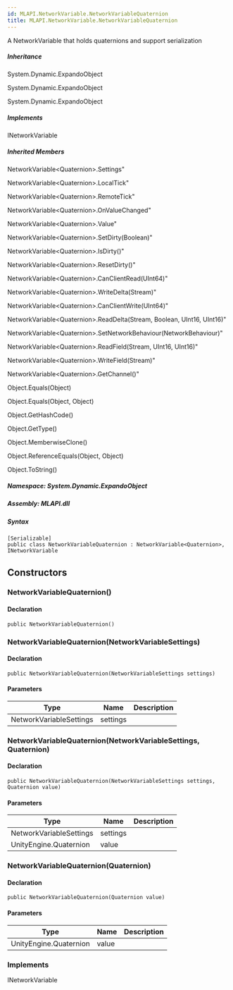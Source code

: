 ```yaml
---  
id: MLAPI.NetworkVariable.NetworkVariableQuaternion  
title: MLAPI.NetworkVariable.NetworkVariableQuaternion  
---
```


<div class="markdown level0 summary">

A NetworkVariable that holds quaternions and support serialization

</div>

<div class="markdown level0 conceptual">

</div>

<div class="inheritance">

##### Inheritance

<div class="level0">

System.Dynamic.ExpandoObject

</div>

<div class="level1">

System.Dynamic.ExpandoObject

</div>

<div class="level2">

System.Dynamic.ExpandoObject

</div>

</div>

<div classs="implements">

##### Implements

<div>

INetworkVariable

</div>

</div>

<div class="inheritedMembers">

##### Inherited Members

<div>

NetworkVariable&lt;Quaternion&gt;.Settings"

</div>

<div>

NetworkVariable&lt;Quaternion&gt;.LocalTick"

</div>

<div>

NetworkVariable&lt;Quaternion&gt;.RemoteTick"

</div>

<div>

NetworkVariable&lt;Quaternion&gt;.OnValueChanged"

</div>

<div>

NetworkVariable&lt;Quaternion&gt;.Value"

</div>

<div>

NetworkVariable&lt;Quaternion&gt;.SetDirty(Boolean)"

</div>

<div>

NetworkVariable&lt;Quaternion&gt;.IsDirty()"

</div>

<div>

NetworkVariable&lt;Quaternion&gt;.ResetDirty()"

</div>

<div>

NetworkVariable&lt;Quaternion&gt;.CanClientRead(UInt64)"

</div>

<div>

NetworkVariable&lt;Quaternion&gt;.WriteDelta(Stream)"

</div>

<div>

NetworkVariable&lt;Quaternion&gt;.CanClientWrite(UInt64)"

</div>

<div>

NetworkVariable&lt;Quaternion&gt;.ReadDelta(Stream, Boolean, UInt16,
UInt16)"

</div>

<div>

NetworkVariable&lt;Quaternion&gt;.SetNetworkBehaviour(NetworkBehaviour)"

</div>

<div>

NetworkVariable&lt;Quaternion&gt;.ReadField(Stream, UInt16, UInt16)"

</div>

<div>

NetworkVariable&lt;Quaternion&gt;.WriteField(Stream)"

</div>

<div>

NetworkVariable&lt;Quaternion&gt;.GetChannel()"

</div>

<div>

Object.Equals(Object)

</div>

<div>

Object.Equals(Object, Object)

</div>

<div>

Object.GetHashCode()

</div>

<div>

Object.GetType()

</div>

<div>

Object.MemberwiseClone()

</div>

<div>

Object.ReferenceEquals(Object, Object)

</div>

<div>

Object.ToString()

</div>

</div>

##### **Namespace**: System.Dynamic.ExpandoObject

##### **Assembly**: MLAPI.dll

##### Syntax

    [Serializable]
    public class NetworkVariableQuaternion : NetworkVariable<Quaternion>, INetworkVariable

## Constructors 

### NetworkVariableQuaternion()

<div class="markdown level1 summary">

</div>

<div class="markdown level1 conceptual">

</div>

#### Declaration

    public NetworkVariableQuaternion()

### NetworkVariableQuaternion(NetworkVariableSettings)

<div class="markdown level1 summary">

</div>

<div class="markdown level1 conceptual">

</div>

#### Declaration

    public NetworkVariableQuaternion(NetworkVariableSettings settings)

#### Parameters

| Type                    | Name     | Description |
|-------------------------|----------|-------------|
| NetworkVariableSettings | settings |             |

### NetworkVariableQuaternion(NetworkVariableSettings, Quaternion)

<div class="markdown level1 summary">

</div>

<div class="markdown level1 conceptual">

</div>

#### Declaration

    public NetworkVariableQuaternion(NetworkVariableSettings settings, Quaternion value)

#### Parameters

| Type                    | Name     | Description |
|-------------------------|----------|-------------|
| NetworkVariableSettings | settings |             |
| UnityEngine.Quaternion  | value    |             |

### NetworkVariableQuaternion(Quaternion)

<div class="markdown level1 summary">

</div>

<div class="markdown level1 conceptual">

</div>

#### Declaration

    public NetworkVariableQuaternion(Quaternion value)

#### Parameters

| Type                   | Name  | Description |
|------------------------|-------|-------------|
| UnityEngine.Quaternion | value |             |

### Implements

<div>

INetworkVariable

</div>
